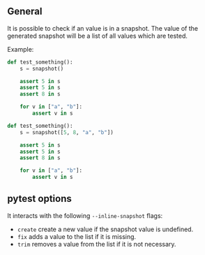 ## General

It is possible to check if an value is in a snapshot. The value of the generated snapshot will be a list of all values which are tested.

Example:

<!-- inline-snapshot: outcome-errors=1 outcome-passed=1 -->
```python
def test_something():
    s = snapshot()

    assert 5 in s
    assert 5 in s
    assert 8 in s

    for v in ["a", "b"]:
        assert v in s
```

<!-- inline-snapshot: create -->
```python
def test_something():
    s = snapshot([5, 8, "a", "b"])

    assert 5 in s
    assert 5 in s
    assert 8 in s

    for v in ["a", "b"]:
        assert v in s
```

## pytest options

It interacts with the following `--inline-snapshot` flags:

- `create` create a new value if the snapshot value is undefined.
- `fix` adds a value to the list if it is missing.
- `trim` removes a value from the list if it is not necessary.
